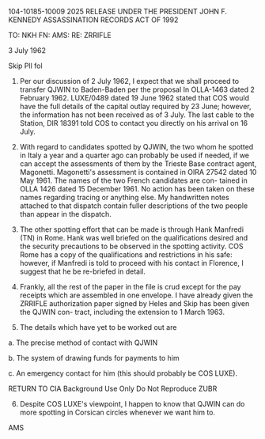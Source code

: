 104-10185-10009
2025 RELEASE UNDER THE PRESIDENT JOHN F. KENNEDY ASSASSINATION RECORDS ACT OF 1992

TO: ΝΚΗ
FN: AMS:
RE: ZRRIFLE

3 July 1962

Skip
Pll fol

1. Per our discussion of 2 July 1962, I expect that we
shall proceed to transfer QJWIN to Baden-Baden per the proposal
In OLLA-1463 dated 2 February 1962. LUXE/0489 dated 19 June
1962 stated that COS would have the full details of the
capital outlay required by 23 June; however, the information
has not been received as of 3 July. The last cable to the
Station, DIR 18391 told COS to contact you directly on his
arrival on 16 July.

2. With regard to candidates spotted by QJWIN, the
two whom he spotted in Italy a year and a quarter ago can
probably be used if needed, if we can accept the assessments
of them by the Trieste Base contract agent, Magonetti.
Magonetti's assessment is contained in OIRA 27542 dated
10 May 1961. The names of the two French candidates are con-
tained in OLLA 1426 dated 15 December 1961. No action has
been taken on these names regarding tracing or anything else.
My handwritten notes attached to that dispatch contain
fuller descriptions of the two people than appear in the
dispatch.

3. The other spotting effort that can be made is
through Hank Manfredi (TN) in Rome. Hank was well briefed
on the qualifications desired and the security precautions
to be observed in the spotting activity. COS Rome has a
copy of the qualifications and restrictions in his safe:
however, if Manfredi is told to proceed with his contact in
Florence, I suggest that he be re-briefed in detail.

4. Frankly, all the rest of the paper in the file is
crud except for the pay receipts which are assembled in one
envelope. I have already given the ZRRIFLE authorization
paper signed by Heles and Skip has been given the QJWIN con-
tract, including the extension to 1 March 1963.

5. The details which have yet to be worked out are

a. The precise method of contact with QJWIN

b. The system of drawing funds for payments to him

c. An emergency contact for him (this should
probably be COS LUXE).

RETURN TO CIA
Background Use Only
Do Not Reproduce
ZUBR

6. Despite COS LUXE's viewpoint, I happen to know that
QJWIN can do more spotting in Corsican circles whenever we
want him to.

AMS
